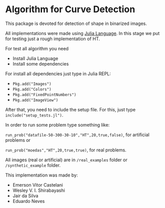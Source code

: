 # Algorithm for Curve Detection

This package is devoted for detection of shape in binarized images. 

All implementations were made using [Julia Language](www.julialang.org). In this stage we put for testing just a rough implementation of HT. 

For test all algorithm you need

* Install Julia Language
* Install some dependencies

For install all dependencies just type in Julia REPL:

 * ```Pkg.add("Images")```
 * ```Pkg.add("Colors")```
 * ```Pkg.add("FixedPointNumbers")```
 * ```Pkg.add("ImageView")```

 After that, you need to include the setup file. For this, just type 
 ```include("setup_tests.jl")```.

 In order to run some problem type something like: 
 
 ```run_prob("datafile-50-300-30-10","HT",20,true,false)```, for artificial problems or

 ```run_prob("moedas","HT",20,true,true)```, for real problems.

 All images (real or artificial) are in ```/real_examples``` folder or ```/synthetic_example``` folder.

 This implementation was made by:

 - Emerson Vitor Castelani
 - Wesley V. I. Shirabayashi
 - Jair da Silva
 - Eduardo Neves 
